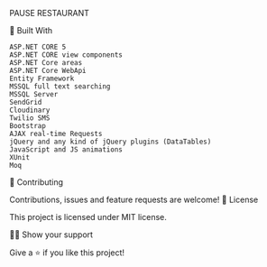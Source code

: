 PAUSE RESTAURANT


🔨 Built With

    ASP.NET CORE 5
    ASP.NET CORE view components
    ASP.NET Core areas
    ASP.NET Core WebApi
    Entity Framework
    MSSQL full text searching
    MSSQL Server
    SendGrid
    Cloudinary
    Twilio SMS
    Bootstrap
    AJAX real-time Requests
    jQuery and any kind of jQuery plugins (DataTables)
    JavaScript and JS animations
    XUnit
    Moq


🤝 Contributing

Contributions, issues and feature requests are welcome!
📝 License

This project is licensed under MIT license.

👨‍🚀 Show your support

Give a ⭐ if you like this project!
